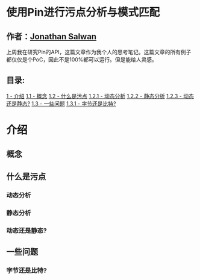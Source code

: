 # 使用Pin进行污点分析与模式匹配


**作者：**[Jonathan Salwan](http://twitter.com/JonathanSalwan)
---

上周我在研究Pin的API，这篇文章作为我个人的思考笔记。这篇文章的所有例子都仅仅是个PoC，因此不是100%都可以运行。但是能给人灵感。

## 目录:
[1 - 介绍](#介绍)
  [1.1 - 概念](#概念)
  [1.2 - 什么是污点](#什么是污点)
    [1.2.1 - 动态分析](#动态分析)
    [1.2.2 - 静态分析](#静态分析)
    [1.2.3 - 动态还是静态?](#动态还是静态?)
  [1.3 - 一些问题](#一些问题)
    [1.3.1 - 字节还是比特?](#字节还是比特?)


# 介绍
## 概念
## 什么是污点
### 动态分析
### 静态分析
### 动态还是静态?
## 一些问题
### 字节还是比特?